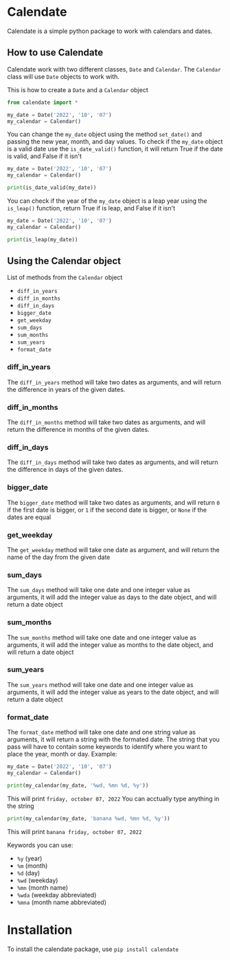 # Calendate

Calendate is a simple python package to work with calendars and dates.

## How to use Calendate

Calendate work with two different classes, `Date` and `Calendar`.
The `Calendar` class will use `Date` objects to work with.

This is how to create a `Date` and a `Calendar` object
```python
from calendate import *

my_date = Date('2022', '10', '07')
my_calendar = Calendar()

```
You can change the `my_date` object using the method `set_date()` and passing the new year, month, and day
values.
To check if the `my_date` object is a valid date use the `is_date_valid()` function, it will return True
if the date is valid, and False if it isn't
```python
my_date = Date('2022', '10', '07')
my_calendar = Calendar()

print(is_date_valid(my_date))
```
You can check if the year of the `my_date` object is a leap year using the `is_leap()` function, return
True if is leap, and False if it isn't
```python
my_date = Date('2022', '10', '07')
my_calendar = Calendar()

print(is_leap(my_date))
```

## Using the Calendar object
List of methods from the `Calendar` object
- `diff_in_years`
- `diff_in_months`
- `diff_in_days`
- `bigger_date`
- `get_weekday`
- `sum_days`
- `sum_months`
- `sum_years`
- `format_date`

### diff_in_years
The `diff_in_years` method will take two dates as arguments, and will return the difference in years of the given dates.

### diff_in_months
The `diff_in_months` method will take two dates as arguments, and will return the difference in months of the given dates.

### diff_in_days
The `diff_in_days` method will take two dates as arguments, and will return the difference in days of the given dates.

### bigger_date
The `bigger_date` method will take two dates as arguments, and will return `0` if the first date is bigger, or `1` if the second date is bigger, or `None` if the dates are equal

### get_weekday
The `get_weekday` method will take one date as argument, and will return the name of the day from the given date

### sum_days
The `sum_days` method will take one date and one integer value as arguments, it will add the integer value as days to the date object, and will return a date object

### sum_months
The `sum_months` method will take one date and one integer value as arguments, it will add the integer value as months to the date object, and will return a date object

### sum_years
The `sum_years` method will take one date and one integer value as arguments, it will add the integer value as years to the date object, and will return a date object

### format_date
The `format_date` method will take one date and one string value as arguments, it will return a string with the formated date.
The string that you pass will have to contain some keywords to identify where you want to place the year, month or day.
Example:
```python
my_date = Date('2022', '10', '07')
my_calendar = Calendar()

print(my_calendar(my_date, '%wd, %mn %d, %y'))
```
This will print `friday, october 07, 2022`
You can acctually type anything in the string
```python
print(my_calendar(my_date, 'banana %wd, %mn %d, %y'))
```
This will print `banana friday, october 07, 2022`

Keywords you can use:
- `%y` (year)
- `%m` (month)
- `%d` (day)
- `%wd` (weekday)
- `%mn` (month name)
- `%wda` (weekday abbreviated)
- `%mna` (month name abbreviated)

# Installation
To install the calendate package, use `pip install calendate`
